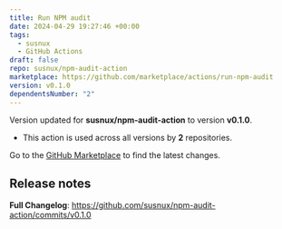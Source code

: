 ```yaml
---
title: Run NPM audit
date: 2024-04-29 19:27:46 +00:00
tags:
  - susnux
  - GitHub Actions
draft: false
repo: susnux/npm-audit-action
marketplace: https://github.com/marketplace/actions/run-npm-audit
version: v0.1.0
dependentsNumber: "2"
---
```



Version updated for **susnux/npm-audit-action** to version **v0.1.0**.
- This action is used across all versions by **2** repositories.

Go to the [GitHub Marketplace](https://github.com/marketplace/actions/run-npm-audit) to find the latest changes.

## Release notes

**Full Changelog**: https://github.com/susnux/npm-audit-action/commits/v0.1.0
